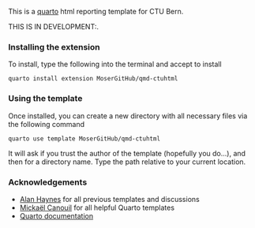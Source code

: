 This is a [quarto](https://quarto.org) html reporting template for CTU Bern.

THIS IS IN DEVELOPMENT:.

### Installing the extension

To install, type the following into the terminal and accept to install

```
quarto install extension MoserGitHub/qmd-ctuhtml
```

### Using the template

Once installed, you can create a new directory with all necessary files via the following command 

```
quarto use template MoserGitHub/qmd-ctuhtml
```

It will ask if you trust the author of the template (hopefully you do...), and then for a directory name. Type the path relative to your current location.

### Acknowledgements

- [Alan Haynes](https://github.com/aghaynes) for all previous templates and discussions
- [Mickaël Canouil](https://github.com/mcanouil/awesome-quarto) for all helpful Quarto templates
- [Quarto documentation](https://quarto.org/docs/extensions/formats.html)



